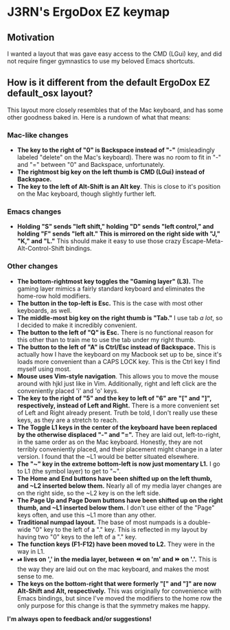 # J3RN's ErgoDox EZ keymap

## Motivation

I wanted a layout that was gave easy access to the CMD (LGui) key, and did not require finger gymnastics to use my beloved Emacs shortcuts.

## How is it different from the default ErgoDox EZ default_osx layout?

This layout more closely resembles that of the Mac keyboard, and has some other goodness baked in. Here is a rundown of what that means:

### Mac-like changes

- **The key to the right of "0" is Backspace instead of "-"** (misleadingly labeled "delete" on the Mac's keyboard). There was no room to fit in "-" and "=" between "0" and Backspace, unfortunately.
- **The rightmost big key on the left thumb is CMD (LGui) instead of Backspace.**
- **The key to the left of Alt-Shift is an Alt key**. This is close to it's position on the Mac keyboard, though slightly further left.

### Emacs changes
- **Holding "S" sends "left shift," holding "D" sends "left control," and holding "F" sends "left alt." This is mirrored on the right side with "J," "K," and "L."** This should make it easy to use those crazy Escape-Meta-Alt-Control-Shift bindings.

### Other changes

- **The bottom-rightmost key toggles the "Gaming layer" (L3).** The gaming layer mimics a fairly standard keyboard and eliminates the home-row hold modifiers.
- **The button in the top-left is Esc.** This is the case with most other keyboards, as well.
- **The middle-most big key on the right thumb is "Tab."** I use tab *a lot*, so I decided to make it incredibly convenient.
- **The button to the left of "Q" is Esc.** There is no functional reason for this other than to train me to use the tab under my right thumb.
- **The button to the left of "A" is Ctrl/Esc instead of Backspace.** This is actually how I have the keyboard on my Macbook set up to be, since it's loads more convenient than a CAPS LOCK key. This is the Ctrl key I find myself using most.
- **Mouse uses Vim-style navigation**. This allows you to move the mouse around with hjkl just like in Vim. Additionally, right and left click are the conveniently placed 'i' and 'o' keys.
- **The key to the right of "5" and the key to left of "6" are "[" and "]", respectively, instead of Left and Right.** There is a more convenient set of Left and Right already present. Truth be told, I don't really use these keys, as they are a stretch to reach.
- **The Toggle L1 keys in the center of the keyboard have been replaced by the otherwise displaced "-" and "=".** They are laid out, left-to-right, in the same order as on the Mac keyboard. Honestly, they are not terribly conveniently placed, and their placement might change in a later version. I found that the ~L1 would be better situated elsewhere.
- **The "~" key in the extreme bottom-left is now just momentary L1.** I go to L1 (the symbol layer) to get to "~".
- **The Home and End buttons have been shifted up on the left thumb, and ~L2 inserted below them.** Nearly all of my media layer changes are on the right side, so the ~L2 key is on the left side.
- **The Page Up and Page Down buttons have been shifted up on the right thumb, and ~L1 inserted below them.** I don't use either of the "Page" keys often, and use this ~L1 more than any other.
- **Traditional numpad layout.** The base of most numpads is a double-wide "0" key to the left of a "." key. This is reflected in my layout by having two "0" keys to the left of a "." key.
- **The function keys (F1-F12) have been moved to L2.** They were in the way in L1.
- **⏯ lives on ',' in the media layer, between ⏪ on 'm' and ⏩ on '.'.** This is the way they are laid out on the mac keyboard, and makes the most sense to me.
- **The keys on the bottom-right that were formerly "[" and "]" are now Alt-Shift and Alt, respectively.** This was originally for convenience with Emacs bindings, but since I've moved the modifiers to the home row the only purpose for this change is that the symmetry makes me happy.

**I'm always open to feedback and/or suggestions!**
